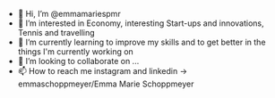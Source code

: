- 👋 Hi, I’m @emmamariespmr
- 👀 I’m interested in Economy, interesting Start-ups and innovations, Tennis and travelling 
- 🌱 I’m currently learning to improve my skills and to get better in the things I'm currently working on 
- 💞️ I’m looking to collaborate on ...
- 📫 How to reach me instagram and linkedin -> emmaschoppmeyer/Emma Marie Schoppmeyer 

<!---
emmamariespmr/emmamariespmr is a ✨ special ✨ repository because its `README.md` (this file) appears on your GitHub profile.
You can click the Preview link to take a look at your changes.
--->
